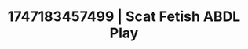 ---
categories:
- Erotic archetypes
- Tattooed beauties
- Erotic escapism
- Hair pulling
- Modest MILF
image: /assets/images/1747183457499.jpg
layout: post
seo:
  description: Featured content with premium Scat Fetish, ABDL Play. HD images available.
  keywords: Scat Fetish, ABDL Play
  og_image: /assets/images/1747183457499.jpg
  schema_type: VisualArtwork
tags:
- '#1747183457499'
- ABDL Play
- Scat Fetish
title: 1747183457499 | Scat Fetish ABDL Play
---